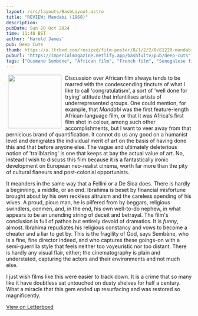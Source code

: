 ```yaml
---
layout: /src/layouts/BaseLayout.astro
title: "REVIEW: Mandabi (1968)"
description: 
pubDate: Sun 20 Oct 2024
time: 11:48 BST
author: 'Harold James'
pub: Deep Cuts
thumb: https://a.ltrbxd.com/resized/film-poster/8/1/2/2/0/81220-mandabi-0-2000-0-3000-crop.jpg?v=8c9fb4aeb6
puburl: "https://imperialmagazine.netlify.app/bashfultv/pub/deep-cuts"
tags: ["Ousmane Sembène", "African film", "French film", "Senegalese film"]
---
```

<img src="https://a.ltrbxd.com/resized/film-poster/8/1/2/2/0/81220-mandabi-0-2000-0-3000-crop.jpg?v=8c9fb4aeb6" style="width:145px;height:auto;float:left;padding-right:10px;padding-left:5px;">

Discussion over African film always tends to be marred with the condescending tincture of what I like to call 'congratulatism', a sort of 'well done for trying' attitude that infantilises artists of underrepresented groups. One could mention, for example, that <i>Mandabi</i> was the first feature-length African-language film, or that it was Africa's first film shot in colour, among such other accomplishments, but I want to veer away from that pernicious brand of quantification. It cannot do us any good on a humanist level and denigrates the individual merit of art on the basis of having done this and that before anyone else. The vague and ultimately deleterious notion of 'trailblazing' is one that keeps at bay the actual value of art. No, instead I wish to discuss this film because it is a fantastically ironic development on European neo-realist cinema, worth far more than the pity of cultural flaneurs and post-colonial opportunists. 

It meanders in the same way that a Fellini or a De Sica does. There is hardly a beginning, a middle, or an end. Ibrahima is beset by financial misfortune brought about by his own reckless altruism and the careless spending of his wives. A proud, pious man, he is pilfered from by beggars, religious swindlers, conmen, and, in the end, his own well-to-do nephew, in what appears to be an unending string of deceit and betrayal. The film's conclusion is full of pathos but entirely devoid of dramatics. It is <i>funny</i>, almost. Ibrahima repudiates his religious constancy and vows to become a cheater and a liar to get by. This is the fragility of God, says Sembène, who is a fine, fine director indeed, and who captures these goings-on with a semi-guerrilla style that feels neither too voyeuristic nor too distant. There is hardly any visual flair, either; the cinematography is plain and understated, capturing the actors and their environments and not much else. 

I just wish films like this were easier to track down. It is a crime that so many like it have doubtless sat untouched on dusty shelves for half a century. What a miracle that this gem ended up resurfacing and was restored so magnificently.

<a href="https://letterboxd.com/for_you_bruce/film/mandabi" target="_blank" rel="noopener noreferrer">View on Letterboxd</a>